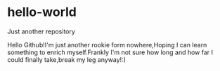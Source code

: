 # hello-world
Just another repository

  Hello Github!I'm just another rookie form nowhere,Hoping I can learn something to enrich myself.Frankly I'm not sure how long and how far I could finally take,break my leg anyway!:)
